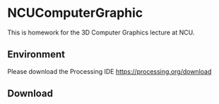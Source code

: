 # NCUComputerGraphic
 This is homework for the 3D Computer Graphics lecture at NCU.
## Environment
 Please download the Processing IDE
 https://processing.org/download

 ## Download
 
